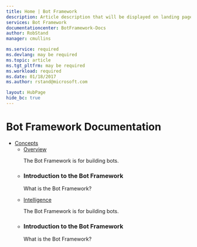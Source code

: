 ```yaml
---
title: Home | Bot Framework
description: Article description that will be displayed on landing pages and in most search results
services: Bot Framework
documentationcenter: BotFramework-Docs
author: RobStand
manager: cmullins

ms.service: required
ms.devlang: may be required
ms.topic: article
ms.tgt_pltfrm: may be required
ms.workload: required
ms.date: 01/18/2017
ms.author: rstand@microsoft.com

layout: HubPage
hide_bc: true
---
```

<div id="main" class="v2">
  <div class="container">
    <h1>Bot Framework Documentation</h1>
    <ul class="pivots">
      <li>
        <a href="#concepts">Concepts</a>
        <ul id="concepts" class="cardsC">
          <li>
            <a href="#overview">Overview</a>
            <div class="container intro">
              <p>The Bot Framework is for building bots.</p>
            </div>
          </li>
          <li>
            <div class="cardSize">
              <div class="cardPadding">
                <div class="card">
                  <!--<div class="cardImageOuter">
                    <div class="cardImage bgdAccent1 cardScaleImage">
                      <img />
                    </div>
                  </div>-->
                  <div class="cardText">
                    <h3>Introduction to the Bot Framework</h3>
                    <p>What is the Bot Framework?</p>
                  </div>
                </div>
              </div>
          </li>
          <li>
            <a href="#intelligence">Intelligence</a>
            <div class="container intro">
              <p>The Bot Framework is for building bots.</p>
            </div>
          </li>
          <li>
            <div class="cardSize">
              <div class="cardPadding">
                <div class="card">
                  <!--<div class="cardImageOuter">
                    <div class="cardImage bgdAccent1 cardScaleImage">
                      <img />
                    </div>
                  </div>-->
                  <div class="cardText">
                    <h3>Introduction to the Bot Framework</h3>
                    <p>What is the Bot Framework?</p>
                  </div>
                </div>
              </div>
          </li>
        </ul>
      </li>
    </ul>
  </div>
</div>
